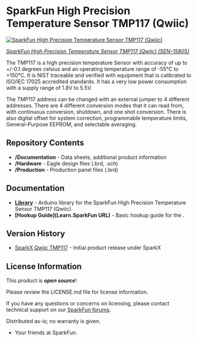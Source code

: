 SparkFun High Precision Temperature Sensor TMP117 (Qwiic)
========================================

[![SparkFun High Precision Temperature Sensor TMP117 (Qwiic)](https://cdn.sparkfun.com//assets/parts/1/4/4/3/0/15805-SparkFun_High_Precision_Temperature_Sensor_-_TMP117__Qwiic_-01.jpg)](https://www.sparkfun.com/products/15805)

[*SparkFun High Precision Temperature Sensor TMP117 (Qwiic) (SEN-15805)*](https://www.sparkfun.com/products/15805)

The TMP117 is a high precision temperature Sensor with accuracy of up to +/-0.1 degrees celsius and an operating temperature range of -55°C to +150°C. It is NIST traceable and verified with equipment that is calibrated to ISO/IEC 17025 accredited standards. It has a very low power consumption with a supply range of 1.8V to 5.5V.

The TMP117 address can be changed with an external jumper to 4 different addresses. There are 4 different conversion modes that it can read from, with continuous conversion, shutdown, and one shot conversion. There is also digital offset for system correction, programmable temperature limits, General-Purpose EEPROM, and selectable averaging.

Repository Contents
-------------------

* **/Documentation** - Data sheets, additional product information
* **/Hardware** - Eagle design files (.brd, .sch)
* **/Production** - Production panel files (.brd)

Documentation
--------------
* **[Library](https://github.com/sparkfun/SparkFun_TMP117_Arduino_Library)** - Arduino library for the SparkFun High Precision Temperature Sensor TMP117 (Qwiic).
* **[Hookup Guide](Learn.SparkFun URL)** - Basic hookup guide for the <PRODUCT NAME>.

Version History
---------------
* [SparkX Qwiic TMP117](https://www.sparkfun.com/products/15413) - Initial product release under SparkX 

License Information
-------------------

This product is _**open source**_! 

Please review the LICENSE.md file for license information. 

If you have any questions or concerns on licensing, please contact technical support on our [SparkFun forums](https://forum.sparkfun.com/viewforum.php?f=152).

Distributed as-is; no warranty is given.

- Your friends at SparkFun.
